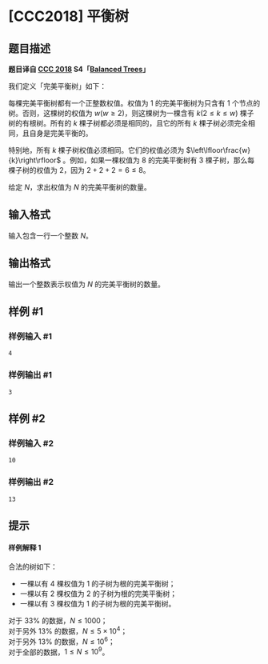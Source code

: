 # [CCC2018] 平衡树

## 题目描述

**题目译自 [CCC 2018](https://cemc.math.uwaterloo.ca/contests/computing/2018/) S4「[Balanced Trees](https://cemc.math.uwaterloo.ca/contests/computing/2018/stage%201/seniorEF.pdf)」**

我们定义「完美平衡树」如下：

每棵完美平衡树都有一个正整数权值。权值为 $1$  的完美平衡树为只含有 $1$  个节点的树。否则，这棵树的权值为 $w(w\ge2)$，则这棵树为一棵含有 $k(2\le k\le w)$ 棵子树的有根树。所有的 $k$ 棵子树都必须是相同的，且它的所有 $k$ 棵子树必须完全相同，且自身是完美平衡的。

特别地，所有 $k$ 棵子树权值必须相同。它们的权值必须为 $\left\lfloor\frac{w}{k}\right\rfloor$ 。例如，如果一棵权值为 $8$ 的完美平衡树有 $3$ 棵子树，那么每棵子树的权值为 $2$，因为 $2+2+2=6\le8$。

给定 $N$，求出权值为 $N$ 的完美平衡树的数量。


## 输入格式

输入包含一行一个整数 $N$。

## 输出格式

输出一个整数表示权值为 $N$ 的完美平衡树的数量。

## 样例 #1

### 样例输入 #1
```
4
```

### 样例输出 #1

```
3
```

## 样例 #2

### 样例输入 #2
```
10
```

### 样例输出 #2

```
13
```

## 提示

#### 样例解释 1

合法的树如下：

 - 一棵以有 $4$ 棵权值为 $1$ 的子树为根的完美平衡树；
 - 一棵以有 $2$ 棵权值为 $2$ 的子树为根的完美平衡树；
 - 一棵以有 $3$ 棵权值为 $1$ 的子树为根的完美平衡树。

对于 $33\%$ 的数据，$N\le1000$；  
对于另外 $13\%$ 的数据，$N\le5\times 10^4$；  
对于另外 $13\%$ 的数据，$N\le10^6$；  
对于全部的数据，$1\le N\le10^9$。
